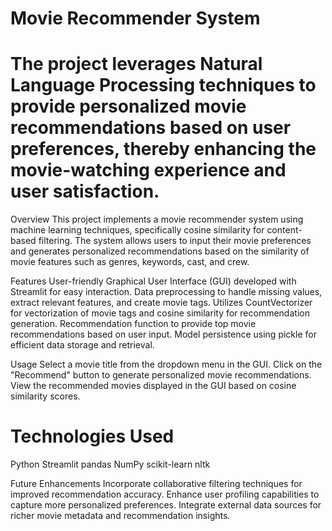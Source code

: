# Movie Recommender System
# The project leverages Natural Language Processing techniques to provide personalized movie recommendations based on user preferences, thereby enhancing the movie-watching experience and user satisfaction.

Overview
This project implements a movie recommender system using machine learning techniques, specifically cosine similarity for content-based filtering. The system allows users to input their movie preferences and generates personalized recommendations based on the similarity of movie features such as genres, keywords, cast, and crew.

Features
User-friendly Graphical User Interface (GUI) developed with Streamlit for easy interaction.
Data preprocessing to handle missing values, extract relevant features, and create movie tags.
Utilizes CountVectorizer for vectorization of movie tags and cosine similarity for recommendation generation.
Recommendation function to provide top movie recommendations based on user input.
Model persistence using pickle for efficient data storage and retrieval.

Usage
Select a movie title from the dropdown menu in the GUI.
Click on the "Recommend" button to generate personalized movie recommendations.
View the recommended movies displayed in the GUI based on cosine similarity scores.

# Technologies Used
Python
Streamlit
pandas
NumPy
scikit-learn
nltk

Future Enhancements
Incorporate collaborative filtering techniques for improved recommendation accuracy.
Enhance user profiling capabilities to capture more personalized preferences.
Integrate external data sources for richer movie metadata and recommendation insights.
